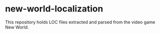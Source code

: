 # new-world-localization
This repository holds LOC files extracted and parsed from the video game New World.

